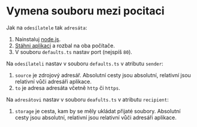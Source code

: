# Vymena souboru mezi pocitaci

Jak na `odesílatele` tak `adresáta`:

1.  Nainstaluj [node.js](https://nodejs.org/en/download).
2.  [Stáhni aplikaci](https://github.com/tadeaspetak/server-files/raw/main/server-files.zip) a rozbal na oba počítače.
3.  V souboru `defaults.ts` nastav port (nejspíš `80`).

Na `odesílateli` nastav v souboru `defaults.ts` v atributu `sender`:

1. `source` je zdrojový adresář. Absolutní cesty jsou absolutní, relativní jsou relativní vůči adresáři aplikace.
2. `to` je adresa adresáta včetně `http` či `https`.

Na `adresátovi` nastav v souboru `deafults.ts` v atributu `recipient`:

1. `storage` je cesta, kam by se měly ukládat přijaté soubory. Absolutní cesty jsou absolutní, relativní jsou relativní vůči adresáři aplikace.
